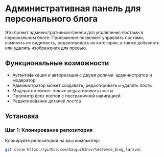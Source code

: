 # Административная панель для персонального блога

Это проект административной панели для управления постами в персональном блоге. Приложение позволяет управлять постами, изменять их видимость, редактировать их категории, а также добавлять или удалять изображения для превью.

## Функциональные возможности

- Аутентификация и авторизация с двумя ролями: администратор и модератор
- Администратор может создавать, редактировать и удалять посты
- Модератор может только редактировать посты
- Просмотр всех постов с постраничной навигацией
- Редактирование деталей постов

## Установка

### Шаг 1: Клонирование репозитория

Клонируйте репозиторий на ваш компьютер:

```sh
git clone https://github.com/balguzh1nov/testovoe_blog_laravel
